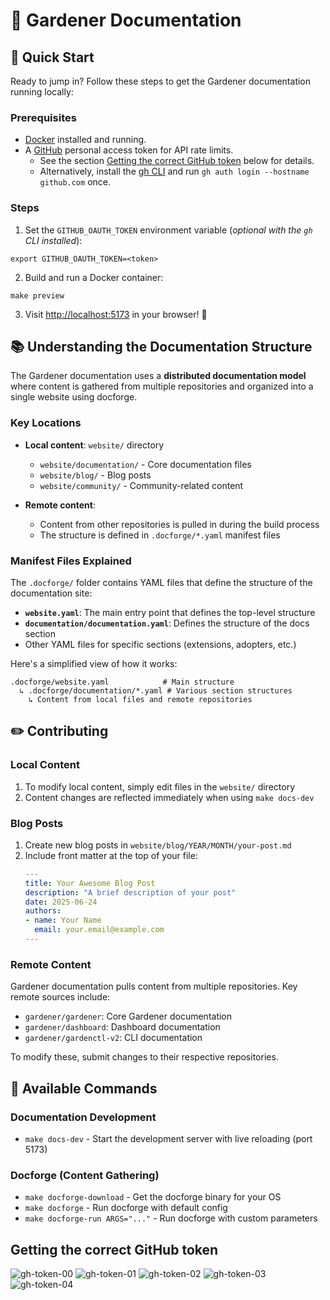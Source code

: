 # 🌱 Gardener Documentation

## 🚀 Quick Start

Ready to jump in? Follow these steps to get the Gardener documentation running locally:

### Prerequisites

* [Docker](https://www.docker.com/) installed and running.
* A [GitHub](https://github.com/settings/personal-access-tokens) personal access token for API rate limits.
  * See the section [Getting the correct GitHub token](#getting-the-correct-github-token) below for details.
  * Alternatively, install the [gh CLI](https://cli.github.com/) and run `gh auth login --hostname github.com` once.

### Steps

1. Set the `GITHUB_OAUTH_TOKEN` environment variable (_optional with the `gh` CLI installed_):

```shell
export GITHUB_OAUTH_TOKEN=<token>
```

2. Build and run a Docker container:

```shell
make preview
```

3. Visit [http://localhost:5173](http://localhost:5173) in your browser! 🎉

## 📚 Understanding the Documentation Structure

The Gardener documentation uses a **distributed documentation model** where content is gathered from multiple repositories and organized into a single website using docforge.

### Key Locations

- **Local content**: `website/` directory
  - `website/documentation/` - Core documentation files
  - `website/blog/` - Blog posts 
  - `website/community/` - Community-related content

- **Remote content**: 
  - Content from other repositories is pulled in during the build process
  - The structure is defined in `.docforge/*.yaml` manifest files

### Manifest Files Explained

The `.docforge/` folder contains YAML files that define the structure of the documentation site:

- **`website.yaml`**: The main entry point that defines the top-level structure
- **`documentation/documentation.yaml`**: Defines the structure of the docs section
- Other YAML files for specific sections (extensions, adopters, etc.)

Here's a simplified view of how it works:
```
.docforge/website.yaml            # Main structure
  ↳ .docforge/documentation/*.yaml # Various section structures
    ↳ Content from local files and remote repositories
```

## ✏️ Contributing

### Local Content

1. To modify local content, simply edit files in the `website/` directory
2. Content changes are reflected immediately when using `make docs-dev`

### Blog Posts

1. Create new blog posts in `website/blog/YEAR/MONTH/your-post.md`
2. Include front matter at the top of your file:
   ```yaml
   ---
   title: Your Awesome Blog Post
   description: "A brief description of your post"
   date: 2025-06-24
   authors:
   - name: Your Name
     email: your.email@example.com
   ---
   ```

### Remote Content 

Gardener documentation pulls content from multiple repositories. Key remote sources include:

- `gardener/gardener`: Core Gardener documentation
- `gardener/dashboard`: Dashboard documentation
- `gardener/gardenctl-v2`: CLI documentation

To modify these, submit changes to their respective repositories.

## 🔧 Available Commands

### Documentation Development

- `make docs-dev` - Start the development server with live reloading (port 5173)

### Docforge (Content Gathering)

- `make docforge-download` - Get the docforge binary for your OS
- `make docforge` - Run docforge with default config
- `make docforge-run ARGS="..."` - Run docforge with custom parameters


## Getting the correct GitHub token

![gh-token-00](assets/gh-token-00.png)
![gh-token-01](assets/gh-token-01.png)
![gh-token-02](assets/gh-token-02.png)
![gh-token-03](assets/gh-token-03.png)
![gh-token-04](assets/gh-token-04.png)
